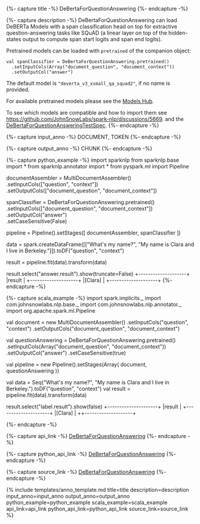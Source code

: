 {%- capture title -%}
DeBertaForQuestionAnswering
{%- endcapture -%}

{%- capture description -%}
DeBertaForQuestionAnswering can load DeBERTa Models with a span classification head on top for
extractive question-answering tasks like SQuAD (a linear layer on top of the hidden-states
output to compute span start logits and span end logits).

Pretrained models can be loaded with `pretrained` of the companion object:
```
val spanClassifier = DeBertaForQuestionAnswering.pretrained()
  .setInputCols(Array("document_question", "document_context"))
  .setOutputCol("answer")
```
The default model is `"deverta_v3_xsmall_qa_squad2"`, if no name is provided.

For available pretrained models please see the
[Models Hub](https://sparknlp.org/models?task=Question+Answering).

To see which models are compatible and how to import them see
https://github.com/JohnSnowLabs/spark-nlp/discussions/5669. and the
[DeBertaForQuestionAnsweringTestSpec](https://github.com/JohnSnowLabs/spark-nlp/blob/master/src/test/scala/com/johnsnowlabs/nlp/annotators/classifier/dl/DeBertaForQuestionAnsweringTestSpec.scala).
{%- endcapture -%}

{%- capture input_anno -%}
DOCUMENT, TOKEN
{%- endcapture -%}

{%- capture output_anno -%}
CHUNK
{%- endcapture -%}

{%- capture python_example -%}
import sparknlp
from sparknlp.base import *
from sparknlp.annotator import *
from pyspark.ml import Pipeline

documentAssembler = MultiDocumentAssembler() \
    .setInputCols(["question", "context"]) \
    .setOutputCols(["document_question", "document_context"])

spanClassifier = DeBertaForQuestionAnswering.pretrained() \
    .setInputCols(["document_question", "document_context"]) \
    .setOutputCol("answer") \
    .setCaseSensitive(False)

pipeline = Pipeline().setStages([
    documentAssembler,
    spanClassifier
])

data = spark.createDataFrame([["What's my name?", "My name is Clara and I live in Berkeley."]]).toDF("question", "context")

result = pipeline.fit(data).transform(data)

result.select("answer.result").show(truncate=False)
+--------------------+
|result              |
+--------------------+
|[Clara]             |
+--------------------+
{%- endcapture -%}

{%- capture scala_example -%}
import spark.implicits._
import com.johnsnowlabs.nlp.base._
import com.johnsnowlabs.nlp.annotator._
import org.apache.spark.ml.Pipeline

val document = new MultiDocumentAssembler()
  .setInputCols("question", "context")
  .setOutputCols("document_question", "document_context")

val questionAnswering = DeBertaForQuestionAnswering.pretrained()
  .setInputCols(Array("document_question", "document_context"))
  .setOutputCol("answer")
  .setCaseSensitive(true)

val pipeline = new Pipeline().setStages(Array(
  document,
  questionAnswering
))

val data = Seq("What's my name?", "My name is Clara and I live in Berkeley.").toDF("question", "context")
val result = pipeline.fit(data).transform(data)

result.select("label.result").show(false)
+---------------------+
|result               |
+---------------------+
|[Clara]              |
++--------------------+

{%- endcapture -%}

{%- capture api_link -%}
[DeBertaForQuestionAnswering](/api/com/johnsnowlabs/nlp/annotators/classifier/dl/DeBertaForQuestionAnswering)
{%- endcapture -%}

{%- capture python_api_link -%}
[DeBertaForQuestionAnswering](/api/python/reference/autosummary/sparknlp/annotator/classifier_dl/deberta_for_question_answering/index.html#sparknlp.annotator.classifier_dl.deberta_for_question_answering.DeBertaForQuestionAnswering)
{%- endcapture -%}

{%- capture source_link -%}
[DeBertaForQuestionAnswering](https://github.com/JohnSnowLabs/spark-nlp/tree/master/src/main/scala/com/johnsnowlabs/nlp/annotators/classifier/dl/DeBertaForQuestionAnswering.scala)
{%- endcapture -%}

{% include templates/anno_template.md
title=title
description=description
input_anno=input_anno
output_anno=output_anno
python_example=python_example
scala_example=scala_example
api_link=api_link
python_api_link=python_api_link
source_link=source_link
%}